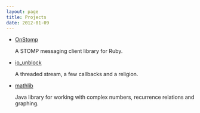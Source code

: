 ```yaml
---
layout: page
title: Projects
date: 2012-01-09
---
```

*   [OnStomp](/projects/onstomp.html)
  
    A STOMP messaging client library for Ruby.

*   [io_unblock](/projects/io_unblock.html)

    A threaded stream, a few callbacks and a religion.

*   [mathlib](/projects/mathlib.html)

    Java library for working with complex numbers, recurrence
    relations and graphing.
    
